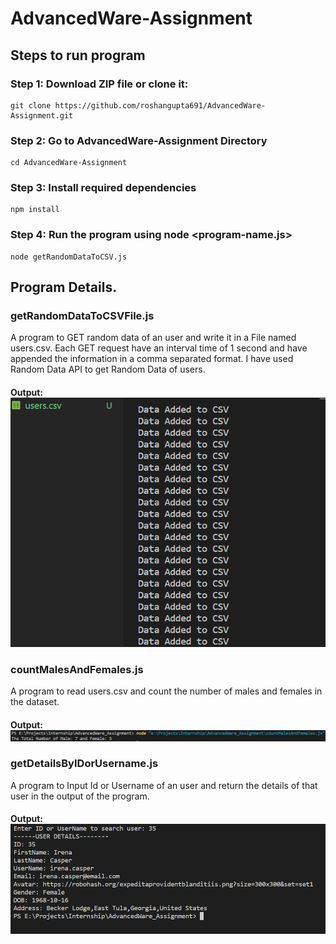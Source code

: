 # AdvancedWare-Assignment
## Steps to run program
### Step 1: Download ZIP file or clone it: 
    git clone https://github.com/roshangupta691/AdvancedWare-Assignment.git
### Step 2: Go to AdvancedWare-Assignment Directory
    cd AdvancedWare-Assignment
### Step 3: Install required dependencies
    npm install
### Step 4: Run the program using node <program-name.js>
    node getRandomDataToCSV.js
## Program Details.
### getRandomDataToCSVFile.js
A program to GET random data of an user and write it in a File named users.csv. Each GET request have an interval time of 1 second and have appended the information in a comma separated format. I have used Random Data API to get Random Data of users.
#### Output: ![Output](/output_screenshot/1.png "Output")
### countMalesAndFemales.js
A program to read users.csv and count the number of males and females in the dataset.
#### Output: ![Output](/output_screenshot/2.png "Output")
### getDetailsByIDorUsername.js
A program to Input Id or Username of an user and return the details of that user in the output of the program.
#### Output: ![Output](/output_screenshot/3.png "Output")